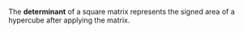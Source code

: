The **determinant** of a square matrix represents the signed area of a hypercube after applying the matrix.